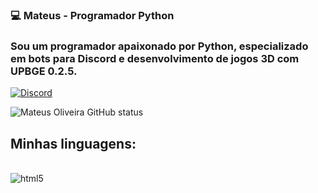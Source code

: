 ### 💻 Mateus - Programador Python

### Sou um programador apaixonado por Python, especializado em bots para Discord e desenvolvimento de jogos 3D com UPBGE 0.2.5.

[![Discord](https://img.shields.io/badge/Discord-7289DA?style=for-the-badge&logo=discord&logoColor=white)](https://Discordapp.com/users/1199338020088840272)

![Mateus Oliveira GitHub status](https://github-readme-stats.vercel.app/api?username=Trov4o9&show_icons=true&theme=tokyonight)

## Minhas linguagens:

<div style="display: inline-block"><br/>
  <img align="center" alt="html5" src="https://img.shields.io/badge/Python-3776AB?style=for-the-badge&logo=python&logoColor=white" />
</div>
